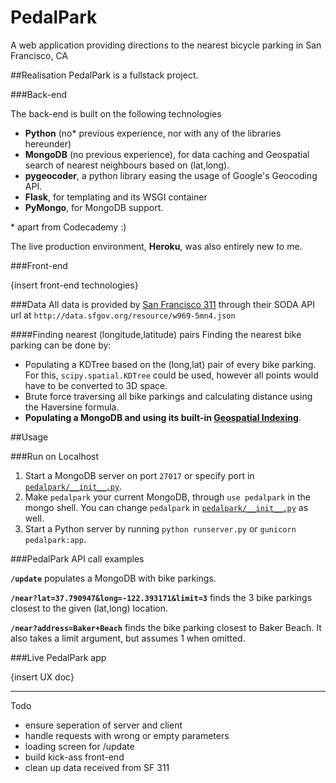 # PedalPark

A web application providing directions to the nearest bicycle parking in San Francisco, CA

##Realisation
PedalPark is a fullstack project.

###Back-end

The back-end is built on the following technologies

- **Python** (no* previous experience, nor with any of the libraries hereunder)
- **MongoDB** (no previous experience), for data caching and Geospatial search of nearest neighbours based on (lat,long).
- **pygeocoder**, a python library easing the usage of Google's Geocoding API.
- **Flask**, for templating and its WSGI container
- **PyMongo**, for MongoDB support.

\* apart from Codecademy :)

The live production environment, **Heroku**, was also entirely new to me.

###Front-end

{insert front-end technologies}

###Data
All data is provided by [San Francisco 311][1] through their SODA API url at `http://data.sfgov.org/resource/w969-5mn4.json`

####Finding nearest (longitude,latitude) pairs
Finding the nearest bike parking can be done by:

 - Populating a KDTree based on the (long,lat) pair of every bike parking. For this, `scipy.spatial.KDTree` could be used, however all points would have to be converted to 3D space.
 - Brute force traversing all bike parkings and calculating distance using the Haversine formula.
 - **Populating a MongoDB and using its built-in [Geospatial Indexing][2]**.

##Usage

###Run on Localhost

 1. Start a MongoDB server on port `27017` or specify port in [`pedalpark/__init__.py`][3].
 2. Make `pedalpark` your current MongoDB, through `use pedalpark` in the mongo shell. You can change `pedalpark` in [`pedalpark/__init__.py`][3] as well.
 3. Start a Python server by running `python runserver.py` or `gunicorn pedalpark:app`.

###PedalPark API call examples

**`/update`** populates a MongoDB with bike parkings.

**`/near?lat=37.790947&long=-122.393171&limit=3`** finds the 3 bike parkings closest to the given (lat,long) location.

**`/near?address=Baker+Beach`** finds the bike parking closest to Baker Beach. It also takes a limit argument, but assumes 1 when omitted.

###Live PedalPark app

{insert UX doc}

---

Todo

 - ensure seperation of server and client
 - handle requests with wrong or empty parameters
 - loading screen for /update
 - build kick-ass front-end
 - clean up data received from SF 311


  [1]: https://data.sfgov.org/Transportation/Bicycle-Parking-Public-/w969-5mn4
  [2]: http://docs.mongodb.org/manual/applications/geospatial-indexes/
  [3]: http://github.com/carolinevdh/pedalpark/blob/master/pedalpark/__init__.p